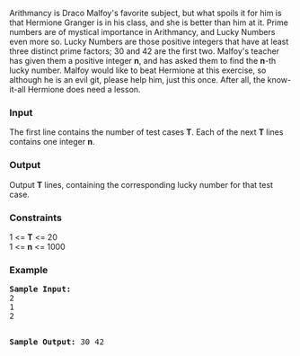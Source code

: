 <p>Arithmancy is Draco Malfoy's favorite subject, but what spoils it for him is that Hermione Granger is in his class, and she is better than him at it. Prime numbers are of mystical importance in Arithmancy, and Lucky Numbers even more so. Lucky Numbers are those positive integers that have at least three distinct prime factors; 30 and 42 are the first two. Malfoy's teacher has given them a positive integer <b>n</b>, and has asked them to find the <b>n</b>-th lucky number. Malfoy would like to beat Hermione at this exercise, so although he is an evil git, please help him, just this once. After all, the know-it-all Hermione does need a lesson.</p>

<h3>Input</h3>
<p>The first line contains the number of test cases <b>T</b>. Each of the next <b>T</b> lines contains one integer <b>n</b>.</p>

<h3>Output</h3>
<p>Output <b>T</b> lines, containing the corresponding lucky number for that test case.</p>

<h3>Constraints</h3>
<p>
1 &lt;= <b>T</b> &lt;= 20<br>
1 &lt;= <b>n</b> &lt;= 1000
</p>

<h3>Example</h3>
<pre><strong>Sample Input:</strong>
2
1
2

<strong>Sample Output:</strong>
30
42</pre>